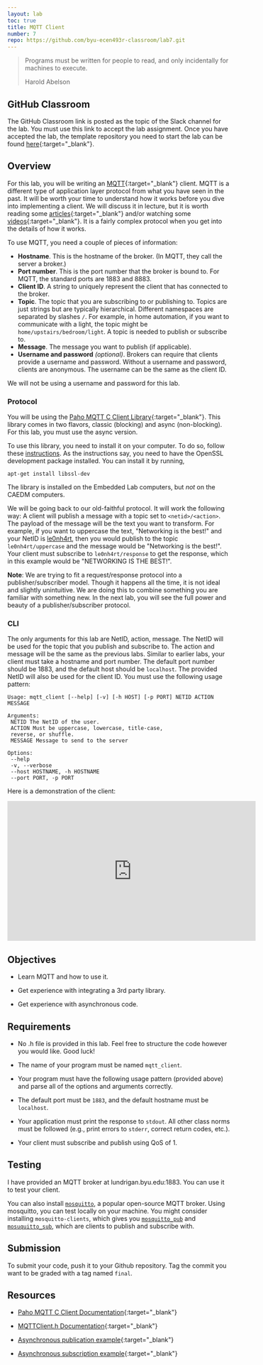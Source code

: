 ```yaml
---
layout: lab
toc: true
title: MQTT Client
number: 7
repo: https://github.com/byu-ecen493r-classroom/lab7.git
---
```


> Programs must be written for people to read, and only incidentally for machines to execute.
> 
> Harold Abelson

## GitHub Classroom

The GitHub Classroom link is posted as the topic of the Slack channel for the lab. You must use this link to accept the lab assignment. Once you have accepted the lab, the template repository you need to start the lab can be found [here](https://github.com/byu-ecen493r-classroom/lab7.git){:target="_blank"}.

## Overview

For this lab, you will be writing an [MQTT](https://mqtt.org){:target="_blank"} client. MQTT is a different type of application layer protocol from what you have seen in the past. It will be worth your time to understand how it works before you dive into implementing a client. We will discuss it in lecture, but it is worth reading some [articles](https://www.hivemq.com/blog/how-to-get-started-with-mqtt/){:target="_blank"} and/or watching some [videos](https://youtu.be/LKz1jYngpcU){:target="_blank"}. It is a fairly complex protocol when you get into the details of how it works.

To use MQTT, you need a couple of pieces of information:

- **Hostname**. This is the hostname of the broker. (In MQTT, they call the server a broker.)
- **Port number**. This is the port number that the broker is bound to. For MQTT, the standard ports are 1883 and 8883.
- **Client ID**. A string to uniquely represent the client that has connected to the broker.
- **Topic**. The topic that you are subscribing to or publishing to. Topics are just strings but are typically hierarchical. Different namespaces are separated by slashes `/`. For example, in home automation, if you want to communicate with a light, the topic might be `home/upstairs/bedroom/light`. A topic is needed to publish or subscribe to.
- **Message**. The message you want to publish (if applicable).
- **Username and password** *(optional)*. Brokers can require that clients provide a username and password. Without a username and password, clients are anonymous. The username can be the same as the client ID.

We will not be using a username and password for this lab.

### Protocol

You will be using the [Paho MQTT C Client Library](https://www.eclipse.org/paho/index.php?page=clients/c/index.php){:target="_blank"}. This library comes in two flavors, classic (blocking) and async (non-blocking). For this lab, you must use the async version. 

To use this library, you need to install it on your computer. To do so, follow these [instructions](https://github.com/eclipse/paho.mqtt.c#build-instructions-for-gnu-make). As the instructions say, you need to have the OpenSSL development package installed. You can install it by running,

```
apt-get install libssl-dev
```

The library is installed on the Embedded Lab computers, but _not_ on the CAEDM computers.

We will be going back to our old-faithful protocol. It will work the following way: A client will publish a message with a topic set to `<netid>/<action>`. The payload of the message will be the text you want to transform. For example, if you want to uppercase the text, "Networking is the best!" and your NetID is [le0nh4rt](https://en.wikipedia.org/wiki/Squall_Leonhart), then you would publish to the topic `le0nh4rt/uppercase` and the message would be "Networking is the best!". Your client must subscribe to `le0nh4rt/response` to get the response, which in this example would be "NETWORKING IS THE BEST!".

**Note**: We are trying to fit a request/response protocol into a publisher/subscriber model. Though it happens all the time, it is not ideal and slightly unintuitive. We are doing this to combine something you are familiar with something new. In the next lab, you will see the full power and beauty of a publisher/subscriber protocol.

### CLI

The only arguments for this lab are NetID, action, message. The NetID will be used for the topic that you publish and subscribe to. The action and message will be the same as the previous labs. Similar to earlier labs, your client must take a hostname and port number. The default port number should be 1883, and the default host should be `localhost`. The provided NetID will also be used for the client ID. You must use the following usage pattern:

```
Usage: mqtt_client [--help] [-v] [-h HOST] [-p PORT] NETID ACTION MESSAGE

Arguments:
 NETID The NetID of the user.
 ACTION Must be uppercase, lowercase, title-case,
 reverse, or shuffle.
 MESSAGE Message to send to the server

Options:
 --help
 -v, --verbose
 --host HOSTNAME, -h HOSTNAME
 --port PORT, -p PORT
```

Here is a demonstration of the client:

<iframe width="560" height="315" src="https://www.youtube-nocookie.com/embed/vcE0FdQGQB8" frameborder="0" allow="accelerometer; autoplay; encrypted-media; gyroscope; picture-in-picture" allowfullscreen></iframe>

## Objectives

- Learn MQTT and how to use it.

- Get experience with integrating a 3rd party library.

- Get experience with asynchronous code.

## Requirements

- No .h file is provided in this lab. Feel free to structure the code however you would like. Good luck! 

- The name of your program must be named `mqtt_client`.

- Your program must have the following usage pattern (provided above) and parse all of the options and arguments correctly.

- The default port must be `1883`, and the default hostname must be `localhost`.

- Your application must print the response to `stdout`. All other class norms must be followed (e.g., print errors to `stderr`, correct return codes, etc.).

- Your client must subscribe and publish using QoS of 1.


## Testing

I have provided an MQTT broker at lundrigan.byu.edu:1883. You can use it to test your client. 

You can also install [`mosquitto`](https://mosquitto.org), a popular open-source MQTT broker. Using mosquitto, you can test locally on your machine. You might consider installing `mosquitto-clients`, which gives you [`mosquitto_pub`](https://mosquitto.org/man/mosquitto_pub-1.html) and [`mosuquitto_sub`](https://mosquitto.org/man/mosquitto_sub-1.html), which are clients to publish and subscribe with.


## Submission

To submit your code, push it to your Github repository. Tag the commit you want to be graded with a tag named `final`.


## Resources

- [Paho MQTT C Client Documentation](https://www.eclipse.org/paho/files/mqttdoc/MQTTClient/html/index.html){:target="_blank"}

- [MQTTClient.h Documentation](https://www.eclipse.org/paho/files/mqttdoc/MQTTClient/html/_m_q_t_t_client_8h.html#a203b545c999beb6b825ec99b6aea79ab){:target="_blank"}

- [Asynchronous publication example](https://www.eclipse.org/paho/files/mqttdoc/MQTTClient/html/pubasync.html){:target="_blank"}

- [Asynchronous subscription example](https://www.eclipse.org/paho/files/mqttdoc/MQTTClient/html/subasync.html){:target="_blank"}

